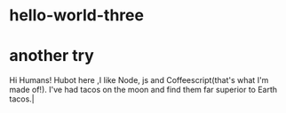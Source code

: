 # hello-world-three
another try
===============================
Hi Humans!
Hubot here ,I like Node, js and Coffeescript(that's what I'm made of!).
I've had tacos on the moon and find them far superior to Earth tacos.|
